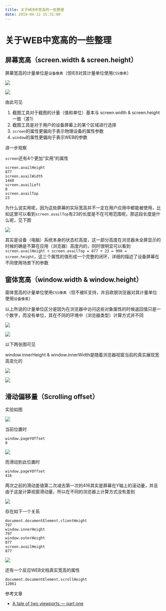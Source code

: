 ```yaml
---
title: 关于WEB中宽高的一些整理
date: 2019-04-12 15:31:00
---
```


# 关于WEB中宽高的一些整理

## 屏幕宽高（screen.width & screen.height）

屏幕宽高的计量单位是`设备像素`（但IE8对其计量单位使用`CSS像素`）

![](web-height-01.jpeg)

![](web-height-02.jpeg)

由此可见

1. 截图工具对于截图的计量（值和单位）基本与 screen.width & screen.height 一致（差1）
2. 截图工具是对于用户的设备屏幕上的某个区域进行选择
3. `screen`的属性更偏向于表示物理设备的属性参数
4. `window`的属性更偏向于表示WEB的参数

进一步观察

`screen`还有4个更加“实用”的属性

```
screen.availHeight
877
screen.availWidth
1440
screen.availLeft
0
screen.availTop
23
```

为什么说实用呢，因为这些屏幕的实际宽高并不一定在用户应用中都能被使用，比如这里可以看到`screen.availTop`有23的长度是不在可用范围呢，那这段长度是什么呢，见下图

![](web-height-03.jpeg)

其实是设备（电脑）系统本身的状态栏高度，这一部分高度在浏览器未全屏显示的时候的确是不算在应用（浏览器）高度内的，同时很明显可以看到`screen.availHeight + screen.availTop = 877 + 23 = 900 = screen.height`，这三个属性的值形成一个完整的闭环，详细的描述了设备屏幕在不同使用场景下的参数

## 窗体宽高（window.width & window.height）

窗体宽高的计量单位使用`CSS像素`（但不被IE支持，并且欧朋浏览器对其计量单位使用`设备像素`）

以上所说的计量单位区分是因为在浏览器中访问这些对象属性的时候返回值只是一个数字，而没有单位，其在不同的环境中（浏览器类型）计算方式并不同

![](web-height-04.jpeg)

![](web-height-05.jpeg)

以下两张图可见

window.innerHeight & window.innerWidth是随着浏览器视窗当前的真实展现宽高变化的

![](web-height-06.jpeg)

![](web-height-07.jpeg)

## 滑动偏移量（Scrolling offset）

实验如图

![](web-height-08.jpeg)

当前位置时

```
window.pageYOffset
0
```

![](web-height-09.jpeg)

而滑动到此位置时

```
window.pageYOffset
416
```

两次之前的滑动差值第二次减去第一次的416其实是屏幕在Y轴上的滚动量，并且由于这是计算视窗滑动量，所以在不同的浏览器上计算方式没有差别

![](web-height-10.jpeg)


存在如下一个关系

```
document.documentElement.clientHeight
797
window.innerHeight
797
window.outerHeight
877
screen.availHeight
877
```

![](web-height-11.jpeg)

还有一个反应WEB文档真实宽高的属性

```
document.documentElement.scrollHeight
12061
```


参考文章

- [A tale of two viewports — part one](https://www.quirksmode.org/mobile/viewports.html#link12)